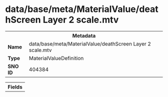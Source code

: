 <h1>data/base/meta/MaterialValue/deathScreen Layer 2 scale.mtv</h1><table><tr><th colspan="100%">Metadata</th></tr><tr><td><b>Name</b></td><td>data/base/meta/MaterialValue/deathScreen Layer 2 scale.mtv</td></tr><tr><td><b>Type</b></td><td>MaterialValueDefinition</td></tr><tr><td><b>SNO ID</b></td><td>404384</td></tr></table>

<table><tr><th colspan="100%">Fields</th></tr></table>

